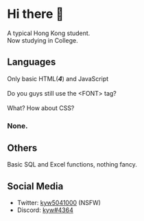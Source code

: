 [1]: https://twitter.com/kyw5041000
[2]: https://dsc.bio/kyw
# Hi there 👋

<!--
**kyw504100/kyw504100** is a ✨ _special_ ✨ repository because its `README.md` (this file) appears on your GitHub profile.

Here are some ideas to get you started:

- 🔭 I’m currently working on ...
- 🌱 I’m currently learning ...
- 👯 I’m looking to collaborate on ...
- 🤔 I’m looking for help with ...
- 💬 Ask me about ...
- 📫 How to reach me: ...
- 😄 Pronouns: ...
- ⚡ Fun fact: ...
-->
A typical Hong Kong student.<br>
Now studying in College.
## Languages

Only basic HTML(***4***) and JavaScript<br>
​ <br>
Do you guys still use the <​FONT​> tag? <br>
​ <br>
What? How about CSS?
### None.

## Others

Basic SQL and Excel functions, nothing fancy.

## Social Media

+ Twitter: [kyw5041000][1] (NSFW)
+ Discord: [kyw#4364][2]
